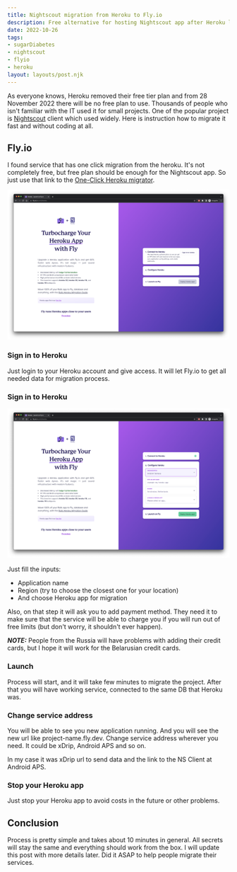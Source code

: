 ```yaml
---
title: Nightscout migration from Heroku to Fly.io
description: Free alternative for hosting Nightscout app after Heroku lost their free plan.
date: 2022-10-26
tags:
- sugarDiabetes
- nightscout
- flyio
- heroku
layout: layouts/post.njk
---
```

As everyone knows, Heroku removed their free tier plan and from 28 November 2022 there will be no free plan to use. Thousands of people who isn't familiar with the IT used it for small projects. One of the popular project is [Nightscout](https://github.com/nightscout/cgm-remote-monitor) client which used widely. Here is instruction how to migrate it fast and without coding at all.

## Fly.io

I found service that has one click migration from the heroku. It's not completely free, but free plan should be enough for the Nightscout app. So just use that link to the [One-Click Heroku migrator](https://fly.io/launch/heroku).

![One-Click migration from Heroku to the Fly.io](one-click-migration.png)

### Sign in to Heroku

Just login to your Heroku account and give access. It will let Fly.io to get all needed data for migration process.

### Sign in to Heroku

![Setup configuration](configure.png)

Just fill the inputs:

- Application name
- Region (try to choose the closest one for your location)
- And choose Heroku app for migration

Also, on that step it will ask you to add payment method. They need it to make sure that the service will be able to charge you if you will run out of free limits (but don't worry, it shouldn't ever happen).

**_NOTE:_** People from the Russia will have problems with adding their credit cards, but I hope it will work for the Belarusian credit cards.

### Launch

Process will start, and it will take few minutes to migrate the project. After that you will have working service, connected to the same DB that Heroku was.

### Change service address

You will be able to see you new application running. And you will see the new url like project-name.fly.dev. Change service address wherever you need. It could be xDrip, Android APS and so on.

In my case it was xDrip url to send data and the link to the NS Client at Android APS.

### Stop your Heroku app

Just stop your Heroku app to avoid costs in the future or other problems.

## Conclusion

Process is pretty simple and takes about 10 minutes in general. All secrets will stay the same and everything should work from the box. I will update this post with more details later. Did it ASAP to help people migrate their services.
